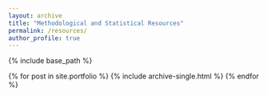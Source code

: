 ```yaml
---
layout: archive
title: "Methodological and Statistical Resources"
permalink: /resources/
author_profile: true
---
```


{% include base_path %}

{% for post in site.portfolio %}
  {% include archive-single.html %}
{% endfor %}

